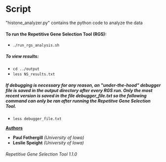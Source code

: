 # Script 
"histone_analyzer.py" contains the python code to analyze the data
#### To run the Repetitive Gene Selection Tool (RGS):
- ```./run_rgs_analysis.sh```

##### To view results:
- ```cd ../output```
- ```less NS_results.txt```

##### If debugging is necessary for any reason, an "under-the-hood" debugger file is saved in the output directory after every RGS run. Only the most recent version is saved in the file debugger_file.txt so the following command can only be ran **after** running the Repetitve Gene Selection Tool.

- ```less debugger_file.txt``` 

<span style="text-decoration: underline">**Authors**</span>
+ **Paul Fothergill** *(University of Iowa)*
+ **Leslie Speight** *(University of Iowa)*

###### *Repetitive Gene Selection Tool 1.1.0*
